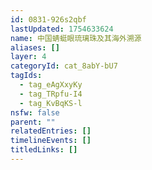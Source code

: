 ```yaml
---
id: 0831-926s2qbf
lastUpdated: 1754633624
name: 中国蜻蜓眼琉璃珠及其海外溯源
aliases: []
layer: 4
categoryId: cat_8abY-bU7
tagIds:
  - tag_eAgXxyKy
  - tag_TRpfu-I4
  - tag_KvBqKS-l
nsfw: false
parent: ""
relatedEntries: []
timelineEvents: []
titledLinks: []
---
```


